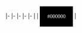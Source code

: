 |-   |-  |-   |-   |-   |
| <span style="font-family: Source Code Pro; padding: 20px; background-color: #000000; color: #fff;">#000000</span> |